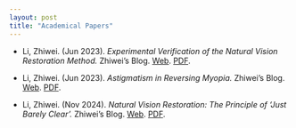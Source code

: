 ```yaml
---
layout: post
title: "Academical Papers"
---
```


* Li, Zhiwei. (Jun 2023). *Experimental Verification of the Natural Vision Restoration Method.* Zhiwei’s Blog. [Web](/vision-restoration-en). [PDF](/assets/papers/vision-restoration.pdf).

* Li, Zhiwei. (Jun 2023). *Astigmatism in Reversing Myopia.* Zhiwei’s Blog. [Web](/astigmatism-en). [PDF](/assets/papers/astigmatism.pdf).

* Li, Zhiwei. (Nov 2024). *Natural Vision Restoration: The Principle of ‘Just Barely Clear’.* Zhiwei’s Blog. [Web](/barely-clear-en). [PDF](/assets/papers/barely-clear.pdf).

